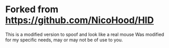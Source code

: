# Forked from https://github.com/NicoHood/HID

This is a modified version to spoof and look like a real mouse
Was modified for my specific needs, may or may not be of use to you.
